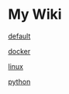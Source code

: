 # My Wiki

[default](default/index.md)

[docker](docker/index.md)

[linux](linux/index.md)

[python](python/index.md)


